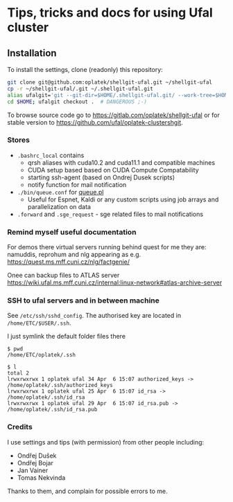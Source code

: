 # Tips, tricks and docs for using Ufal cluster

## Installation ##

To install the settings, clone (readonly) this repository:

```bash
git clone git@github.com:oplatek/shellgit-ufal.git ~/shellgit-ufal
cp -r ~/shellgit-ufal/.git ~/.shellgit-ufal.git
alias ufalgit='git --git-dir=$HOME/.shellgit-ufal.git/ --work-tree=$HOME'
cd $HOME; ufalgit checkout .  # DANGEROUS ;-)
```


To browse source code go to https://gitlab.com/oplatek/shellgit-ufal or for stable version to https://github.com/ufal/oplatek-clustershgit.

### Stores ###

* `.bashrc_local` contains
  - qrsh aliases with cuda10.2 and cuda11.1 and compatible machines
  - CUDA setup based based on CUDA Compute Compatability
  - starting ssh-agent (based on Ondrej Dusek scripts)
  - notify function for mail notification
* `./bin/queue.conf` for [queue.pl](https://github.com/kaldi-asr/kaldi/blob/master/egs/wsj/s5/utils/parallel/queue.pl)
  - Useful for Espnet, Kaldi or any custom scripts using job arrays and parallelization on data
* `.forward` and `.sge_request`  - sge related files to mail notifications
    
### Remind myself useful documentation
For demos there virtual servers running behind quest for me they are: namuddis, reprohum and nlg appearing as e.g.
https://quest.ms.mff.cuni.cz/nlg/factgenie/

Onee can backup files to ATLAS server https://wiki.ufal.ms.mff.cuni.cz/internal:linux-network#atlas-archive-server

### SSH to ufal servers and in between machine

See `/etc/ssh/sshd_config`. The authorised key are located in `/home/ETC/$USER/.ssh`.

I just symlink the default folder files there

```
$ pwd
/home/ETC/oplatek/.ssh

$ l
total 2
lrwxrwxrwx 1 oplatek ufal 34 Apr  6 15:07 authorized_keys -> /home/oplatek/.ssh/authorized_keys                                                                           
lrwxrwxrwx 1 oplatek ufal 25 Apr  6 15:07 id_rsa -> /home/oplatek/.ssh/id_rsa                                                                                             
lrwxrwxrwx 1 oplatek ufal 29 Apr  6 15:07 id_rsa.pub -> /home/oplatek/.ssh/id_rsa.pub                                                                                     
```

### Credits
I use settings and tips (with permission) from other people including:
- Ondřej Dušek
- Ondřej Bojar
- Jan Vainer
- Tomas Nekvinda

Thanks to them, and complain for possible errors to me.
